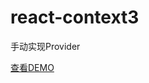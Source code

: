 # react-context3
手动实现Provider

[查看DEMO](https://liuyuanquan.github.io/react-context3/build/index.html)
